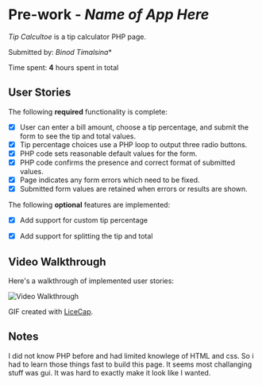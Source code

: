 # Pre-work - *Name of App Here*

*Tip Calcultoe* is a tip calculator PHP page.

Submitted by: *Binod Timalsina**

Time spent: **4** hours spent in total

## User Stories

The following **required** functionality is complete:
* [x] User can enter a bill amount, choose a tip percentage, and submit the form to see the tip and total values.
* [x] Tip percentage choices use a PHP loop to output three radio buttons.
* [x] PHP code sets reasonable default values for the form.
* [x] PHP code confirms the presence and correct format of submitted values.
* [x] Page indicates any form errors which need to be fixed.
* [x] Submitted form values are retained when errors or results are shown.

The following **optional** features are implemented:
* [x] Add support for custom tip percentage
* [x] Add support for splitting the tip and total


## Video Walkthrough

Here's a walkthrough of implemented user stories:

<img src=' ' title='Video Walkthrough' width='' alt='Video Walkthrough' />

GIF created with [LiceCap](http://www.cockos.com/licecap/).

## Notes

I did not know PHP before and had limited knowlege of HTML and css. So i had to learn those things fast to build this page. It seems most challanging stuff was gui. It was hard to exactly make it look like I wanted.
